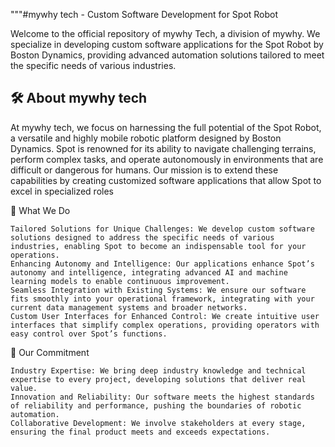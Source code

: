 """#mywhy tech - Custom Software Development for Spot Robot

Welcome to the official repository of mywhy Tech, a division of mywhy. We specialize in developing custom software applications for the Spot Robot by Boston Dynamics, providing advanced automation solutions tailored to meet the specific needs of various industries.

## 🛠 About mywhy tech

At mywhy tech, we focus on harnessing the full potential of the Spot Robot, a versatile and highly mobile robotic platform designed by Boston Dynamics. Spot is renowned for its ability to navigate challenging terrains, perform complex tasks, and operate autonomously in environments that are difficult or dangerous for humans. Our mission is to extend these capabilities by creating customized software applications that allow Spot to excel in specialized roles

🚀 What We Do

    Tailored Solutions for Unique Challenges: We develop custom software solutions designed to address the specific needs of various industries, enabling Spot to become an indispensable tool for your operations.
    Enhancing Autonomy and Intelligence: Our applications enhance Spot’s autonomy and intelligence, integrating advanced AI and machine learning models to enable continuous improvement.
    Seamless Integration with Existing Systems: We ensure our software fits smoothly into your operational framework, integrating with your current data management systems and broader networks.
    Custom User Interfaces for Enhanced Control: We create intuitive user interfaces that simplify complex operations, providing operators with easy control over Spot’s functions.

🎯 Our Commitment

    Industry Expertise: We bring deep industry knowledge and technical expertise to every project, developing solutions that deliver real value.
    Innovation and Reliability: Our software meets the highest standards of reliability and performance, pushing the boundaries of robotic automation.
    Collaborative Development: We involve stakeholders at every stage, ensuring the final product meets and exceeds expectations.
